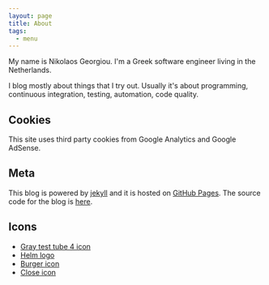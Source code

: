 ```yaml
---
layout: page
title: About
tags:
  - menu
---
```


My name is Nikolaos Georgiou. I'm a Greek software engineer
living in the Netherlands.

I blog mostly about things that I try out. Usually it's about
programming, continuous integration, testing, automation, code quality.

## Cookies

This site uses third party cookies from Google Analytics and
Google AdSense.

## Meta

This blog is powered by [jekyll](https://jekyllrb.com/) and
it is hosted on [GitHub Pages](https://pages.github.com/). The
source code for the blog is [here](https://github.com/ngeor/blog).

## Icons

- [Gray test tube 4 icon](https://www.iconsdb.com/gray-icons/test-tube-4-icon.html)
- [Helm logo](https://github.com/helm/helm/blob/master/docs/logos/helm-blue-vector.svg)
- [Burger icon](https://www.iconfinder.com/icons/2427852/burger_cheeseburger_fast_food_food_junk_food_icon)
- [Close icon](https://www.iconfinder.com/icons/4476869/cancel_exit_reject_ui_close_interface_remove_icon)
